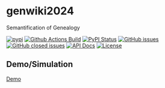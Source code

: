 # genwiki2024
Semantification of Genealogy

[![pypi](https://img.shields.io/pypi/pyversions/genwiki2024)](https://pypi.org/project/genwiki2024/)
[![Github Actions Build](https://github.com/WolfgangFahl/genwiki2024/actions/workflows/build.yml/badge.svg)](https://github.com/WolfgangFahl/genwiki2024/actions/workflows/build.yml)
[![PyPI Status](https://img.shields.io/pypi/v/genwiki2024.svg)](https://pypi.python.org/pypi/genwiki2024/)
[![GitHub issues](https://img.shields.io/github/issues/WolfgangFahl/genwiki2024.svg)](https://github.com/WolfgangFahl/genwiki2024/issues)
[![GitHub closed issues](https://img.shields.io/github/issues-closed/WolfgangFahl/genwiki2024.svg)](https://github.com/WolfgangFahl/genwiki2024/issues/?q=is%3Aissue+is%3Aclosed)
[![API Docs](https://img.shields.io/badge/API-Documentation-blue)](https://WolfgangFahl.github.io/genwiki2024/)
[![License](https://img.shields.io/github/license/WolfgangFahl/genwiki2024.svg)](https://www.apache.org/licenses/LICENSE-2.0)

## Demo/Simulation
[Demo](http://genwiki2024.bitplan.com/)
